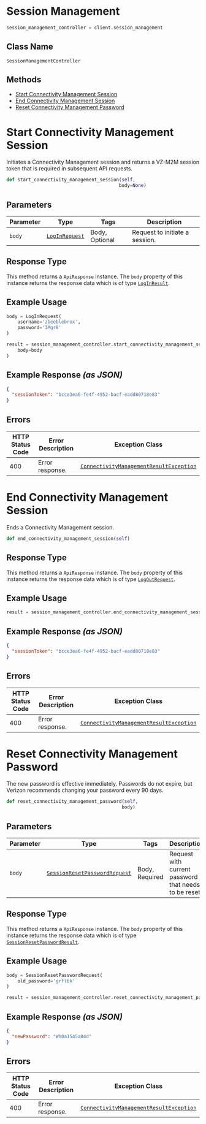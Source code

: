 # Session Management

```python
session_management_controller = client.session_management
```

## Class Name

`SessionManagementController`

## Methods

* [Start Connectivity Management Session](../../doc/controllers/session-management.md#start-connectivity-management-session)
* [End Connectivity Management Session](../../doc/controllers/session-management.md#end-connectivity-management-session)
* [Reset Connectivity Management Password](../../doc/controllers/session-management.md#reset-connectivity-management-password)


# Start Connectivity Management Session

Initiates a Connectivity Management session and returns a VZ-M2M session token that is required in subsequent API requests.

```python
def start_connectivity_management_session(self,
                                         body=None)
```

## Parameters

| Parameter | Type | Tags | Description |
|  --- | --- | --- | --- |
| `body` | [`LogInRequest`](../../doc/models/log-in-request.md) | Body, Optional | Request to initiate a session. |

## Response Type

This method returns a `ApiResponse` instance. The `body` property of this instance returns the response data which is of type [`LogInResult`](../../doc/models/log-in-result.md).

## Example Usage

```python
body = LogInRequest(
    username='zbeeblebrox',
    password='IMgr8'
)

result = session_management_controller.start_connectivity_management_session(
    body=body
)
```

## Example Response *(as JSON)*

```json
{
  "sessionToken": "bcce3ea6-fe4f-4952-bacf-eadd80718e83"
}
```

## Errors

| HTTP Status Code | Error Description | Exception Class |
|  --- | --- | --- |
| 400 | Error response. | [`ConnectivityManagementResultException`](../../doc/models/connectivity-management-result-exception.md) |


# End Connectivity Management Session

Ends a Connectivity Management session.

```python
def end_connectivity_management_session(self)
```

## Response Type

This method returns a `ApiResponse` instance. The `body` property of this instance returns the response data which is of type [`LogOutRequest`](../../doc/models/log-out-request.md).

## Example Usage

```python
result = session_management_controller.end_connectivity_management_session()
```

## Example Response *(as JSON)*

```json
{
  "sessionToken": "bcce3ea6-fe4f-4952-bacf-eadd80718e83"
}
```

## Errors

| HTTP Status Code | Error Description | Exception Class |
|  --- | --- | --- |
| 400 | Error response. | [`ConnectivityManagementResultException`](../../doc/models/connectivity-management-result-exception.md) |


# Reset Connectivity Management Password

The new password is effective immediately. Passwords do not expire, but Verizon recommends changing your password every 90 days.

```python
def reset_connectivity_management_password(self,
                                          body)
```

## Parameters

| Parameter | Type | Tags | Description |
|  --- | --- | --- | --- |
| `body` | [`SessionResetPasswordRequest`](../../doc/models/session-reset-password-request.md) | Body, Required | Request with current password that needs to be reset. |

## Response Type

This method returns a `ApiResponse` instance. The `body` property of this instance returns the response data which is of type [`SessionResetPasswordResult`](../../doc/models/session-reset-password-result.md).

## Example Usage

```python
body = SessionResetPasswordRequest(
    old_password='grflbk'
)

result = session_management_controller.reset_connectivity_management_password(body)
```

## Example Response *(as JSON)*

```json
{
  "newPassword": "Wh0a1545a84d"
}
```

## Errors

| HTTP Status Code | Error Description | Exception Class |
|  --- | --- | --- |
| 400 | Error response. | [`ConnectivityManagementResultException`](../../doc/models/connectivity-management-result-exception.md) |

